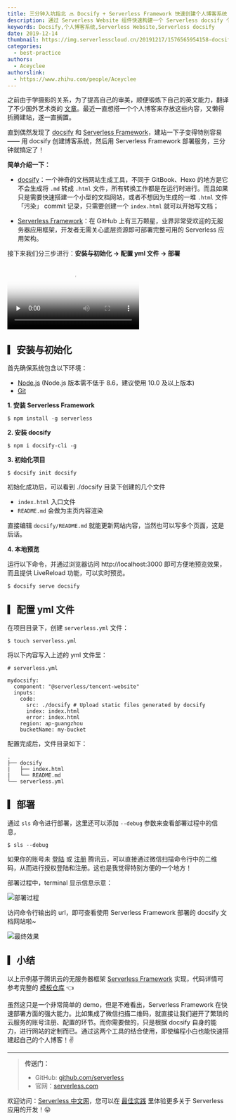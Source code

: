 ```yaml
---
title: 三分钟入坑指北 🔜 Docsify + Serverless Framework 快速创建个人博客系统
description: 通过 Serverless Website 组件快速构建一个 Serverless docsify 个人博客系统。
keywords: Docsify,个人博客系统,Serverless Website,Serverless docsify
date: 2019-12-14
thumbnail: https://img.serverlesscloud.cn/20191217/1576565954158-docsify.png
categories:
  - best-practice
authors:
  - Aceyclee
authorslink:
  - https://www.zhihu.com/people/Aceyclee
---
```


之前由于学摄影的关系，为了提高自己的审美，顺便锻炼下自己的英文能力，翻译了不少国外艺术类的 [文章](https://www.zhihu.com/collection/291724553)。最近一直想搭一个个人博客来存放这些内容，又懒得折腾建站，遂一直搁置。

直到偶然发现了 [docsify](https://docsify.js.org/) 和 [Serverless Framework](https://github.com/serverless/serverless)，建站一下子变得特别容易 —— 用 docsify 创建博客系统，然后用 Serverless Framework 部署服务，三分钟就搞定了！

**简单介绍一下：**

- [docsify](https://docsify.js.org/)：一个神奇的文档网站生成工具，不同于 GitBook、Hexo 的地方是它不会生成将 `.md` 转成 `.html` 文件，所有转换工作都是在运行时进行。而且如果只是需要快速搭建一个小型的文档网站，或者不想因为生成的一堆 `.html` 文件「污染」 commit 记录，只需要创建一个 `index.html` 就可以开始写文档；

- [Serverless Framework](https://github.com/serverless/serverless/blob/master/README_CN.md)：在 GitHub 上有三万颗星，业界非常受欢迎的无服务器应用框架，开发者无需关心底层资源即可部署完整可用的 Serverless 应用架构。

接下来我们分三步进行：**安装与初始化 → 配置 yml 文件 → 部署**

<video id="video" controls="" preload="none" poster="https://img.serverlesscloud.cn/20191217/1576566243002-docsifyvideopic.png">
<source id="mp4" src="https://img.serverlesscloud.cn/video/docsify%2B%E7%89%87%E5%B0%BE4.mp4">
</video>

## ▎安装与初始化

首先确保系统包含以下环境：
- [Node.js](https://nodejs.org/en/) (Node.js 版本需不低于 8.6，建议使用 10.0 及以上版本)
- [Git](https://git-scm.com/)

**1. 安装 Serverless Framework**

```
$ npm install -g serverless
```

**2. 安装 docsify**

```
$ npm i docsify-cli -g
```

**3. 初始化项目**

```
$ docsify init docsify
```

初始化成功后，可以看到 ./docsify 目录下创建的几个文件

- `index.html` 入口文件
- `README.md` 会做为主页内容渲染

直接编辑 `docsify/README.md` 就能更新网站内容，当然也可以写多个页面，这是后话。

**4. 本地预览**

运行以下命令，并通过浏览器访问 http://localhost:3000 即可方便地预览效果，而且提供 LiveReload 功能，可以实时预览。

```
$ docsify serve docsify
```

## ▎配置 yml 文件

在项目目录下，创建 `serverless.yml` 文件：

```
$ touch serverless.yml
```

将以下内容写入上述的 yml 文件里：

```console
# serverless.yml

mydocsify:
  component: "@serverless/tencent-website"
  inputs:
    code:
      src: ./docsify # Upload static files generated by docsify
      index: index.html
      error: index.html
    region: ap-guangzhou
    bucketName: my-bucket
```

配置完成后，文件目录如下：

```
.
├── docsify
|   ├── index.html
|   └── README.md
└── serverless.yml
```

## ▎部署

通过 `sls` 命令进行部署，这里还可以添加 `--debug` 参数来查看部署过程中的信息，

```
$ sls --debug
```

如果你的账号未 [登陆](https://cloud.tencent.com/login) 或 [注册](https://cloud.tencent.com/register) 腾讯云，可以直接通过微信扫描命令行中的二维码，从而进行授权登陆和注册。这也是我觉得特别方便的一个地方！

部署过程中，terminal 显示信息示意：

![部署过程](https://img.serverlesscloud.cn/20191216/1576499845193-terminal.png)

访问命令行输出的 url，即可查看使用 Serverless Framework 部署的 docsify 文档网站啦~

![最终效果](https://img.serverlesscloud.cn/20191216/1576501239900-WX20191216-205729%402x.png)

## ▎小结

以上示例基于腾讯云的无服务器框架 [Serverless Framework](https://cloud.tencent.com/product/sf) 实现，代码详情可参考完整的 [模板仓库](https://github.com/Aceyclee/serverless-docsify) 👈

虽然这只是一个非常简单的 demo，但是不难看出，Serverless Framework 在快速部署方面的强大能力。比如集成了微信扫描二维码，就直接让我们避开了繁琐的云服务的账号注册、配置的环节。而你需要做的，只是根据 docsify 自身的能力，进行网站的定制而已。通过这两个工具的结合使用，即使编程小白也能快速搭建起自己的个人博客！✌️

---

> **传送门：**
>
> - GitHub: [github.com/serverless](https://github.com/serverless/serverless/blob/master/README_CN.md) 
> - 官网：[serverless.com](https://serverless.com/)

欢迎访问：[Serverless 中文网](https://serverlesscloud.cn/)，您可以在 [最佳实践](https://serverlesscloud.cn/best-practice) 里体验更多关于 Serverless 应用的开发！😝
